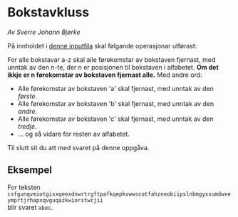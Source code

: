 ﻿# Bokstavkluss

_Av Sverre Johann Bjørke_

På innholdet i [denne inputfila](text.txt) skal følgande operasjonar utførast:

For alle bokstavar a-z skal alle førekomstar av bokstaven fjernast, med unntak av den n-te, der n er posisjonen til bokstaven i alfabetet. **Om det ikkje er n førekomstar av bokstaven fjernast alle.** Med andre ord:

*   Alle førekomstar av bokstaven 'a' skal fjernast, med unntak av den _første_.
*   Alle førekomstar av bokstaven 'b' skal fjernast, med unntak av den _andre_.
*   Alle førekomstar av bokstaven 'c' skal fjernast, med unntak av den _tredje_.
*   ... og så vidare for resten av alfabetet.

Til slutt sit du att med svaret på denne oppgåva.

## Eksempel

For teksten `csfgunqvmiotgixxqeexdnwrtrgftpafkqepkvwwscotfahzneobiipslnbmgyxxumdwxeymprtjrhapxqvguqazkwiorstwcjii`  
blir svaret `abec`.

